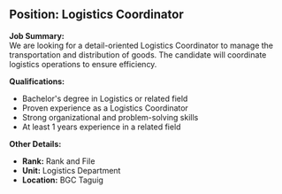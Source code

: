 ## **Position: Logistics Coordinator**

**Job Summary:**  
We are looking for a detail-oriented Logistics Coordinator to manage the transportation and distribution of goods. The candidate will coordinate logistics operations to ensure efficiency.

**Qualifications:**  
- Bachelor's degree in Logistics or related field
- Proven experience as a Logistics Coordinator
- Strong organizational and problem-solving skills
- At least 1 years experience in a related field

**Other Details:**
- **Rank:** Rank and File
- **Unit:** Logistics Department
- **Location:** BGC Taguig